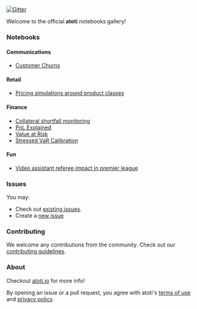 [![Gitter](https://badges.gitter.im/atoti/atoti.svg)](https://gitter.im/atoti/atoti)

Welcome to the official **atoti** notebooks gallery!

### Notebooks

#### Communications

- [Customer Churns](./Communications/customer-churn/main.ipynb)

#### Retail

- [Pricing simulations around product classes](./retail/pricing-simulations-around-product-classes/main.ipynb)

#### Finance

- [Collateral shortfall monitoring](./finance/collateral-shortfall-monitoring/main.ipynb)
- [PnL Explained](./finance/pnl-explained/main.ipynb)
- [Value at Risk](./finance/value-at-risk/main.ipynb)
- [Stressed VaR Calibration](./finance/stressed-var-calibration/main.ipynb)

#### Fun

- [Video assistant referee impact in premier league](./fun/var-impact-in-premier-league/main.ipynb)

### Issues

You may:

- Check out [existing issues](https://github.com/atoti/notebooks/issues).
- Create a [new issue](https://github.com/atoti/notebooks/issues/new/choose)

### Contributing

We welcome any contributions from the community. Check out our [contributing guidelines](CONTRIBUTING.md).

### About

Checkout [atoti.io](https://www.atoti.io) for more info!

By opening an issue or a pull request, you agree with atoti's [terms of use](https://www.atoti.io/terms) and [privacy policy](https://www.atoti.io/privacy-policy).
